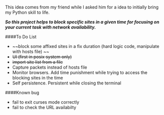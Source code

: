 This idea comes from my friend while I asked him for a idea to initially bring my Python skill to life.

___So this project helps to block specific sites in a given time for focusing on your current task with network availability.___

####To Do List
- ~~block some affixed sites in a fix duration (hard logic code, manipulate with hosts file) ~~
- ~~UI (first in posix system only)~~
- ~~import site list from a file~~
- Capture packets instead of hosts file
- Monitor browsers. Add time punishment while trying to access the blocking sites in the time
- Self persistence. Persistent while closing the terminal
	
####Known bug
- fail to exit curses mode correctly
- fail to check the URL availabilty

